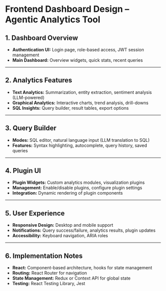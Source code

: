 # Frontend Dashboard Design – Agentic Analytics Tool

## 1. Dashboard Overview

- **Authentication UI:** Login page, role-based access, JWT session management
- **Main Dashboard:** Overview widgets, quick stats, recent queries

---

## 2. Analytics Features

- **Text Analytics:** Summarization, entity extraction, sentiment analysis (LLM-powered)
- **Graphical Analytics:** Interactive charts, trend analysis, drill-downs
- **SQL Insights:** Query builder, result tables, export options

---

## 3. Query Builder

- **Modes:** SQL editor, natural language input (LLM translation to SQL)
- **Features:** Syntax highlighting, autocomplete, query history, saved queries

---

## 4. Plugin UI

- **Plugin Widgets:** Custom analytics modules, visualization plugins
- **Management:** Enable/disable plugins, configure plugin settings
- **Integration:** Dynamic rendering of plugin components

---

## 5. User Experience

- **Responsive Design:** Desktop and mobile support
- **Notifications:** Query success/failure, analytics results, plugin updates
- **Accessibility:** Keyboard navigation, ARIA roles

---

## 6. Implementation Notes

- **React:** Component-based architecture, hooks for state management
- **Routing:** React Router for navigation
- **State Management:** Redux or Context API for global state
- **Testing:** React Testing Library, Jest
